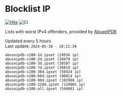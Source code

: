 # Blocklist IP

[![Hits](https://hits.seeyoufarm.com/api/count/incr/badge.svg?url=https%3A%2F%2Fgithub.com%2Fborestad%2Fblocklist-ip%2F&count_bg=%2379C83D&title_bg=%23555555&icon=&icon_color=%23E7E7E7&title=hits&edge_flat=false)](https://hits.seeyoufarm.com)  ![CI](https://img.shields.io/github/workflow/status/borestad/blocklist-ip/CI?style=flat-square)

Lists with worst IPv4 offenders, provided by [AbuseIPDB](https://www.abuseipdb.com/)

<!-- FOOTER-PLACEHOLDER -->
Updated every 5 hours<br>
Last update: `2024-05-30 - 20:22:39`
```
abuseipdb-s100-1d.ipset (24916 ip)
abuseipdb-s100-2d.ipset (28479 ip)
abuseipdb-s100-3d.ipset (30597 ip)
abuseipdb-s100-7d.ipset (36019 ip)
abuseipdb-s100-30d.ipset (56924 ip)
abuseipdb-s100-60d.ipset (80814 ip)
abuseipdb-s100-90d.ipset (102988 ip)
abuseipdb-s100-120d.ipset (124965 ip)
abuseipdb-s100-all.ipset (544661 ip)
```
